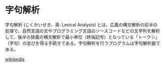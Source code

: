 ---
---
# 字句解析

字句解析 (じくかいせき、英: Lexical Analysis) とは、広義の構文解析の前半の処理で、自然言語の文やプログラミング言語のソースコードなどの文字列を解析して、後半の狭義の構文解析で最小単位（終端記号）となっている「トークン」（字句）の並びを得る手続きである。字句解析を行うプログラムは字句解析器である。

[wikipedia](https://ja.wikipedia.org/wiki/%E5%AD%97%E5%8F%A5%E8%A7%A3%E6%9E%90)

